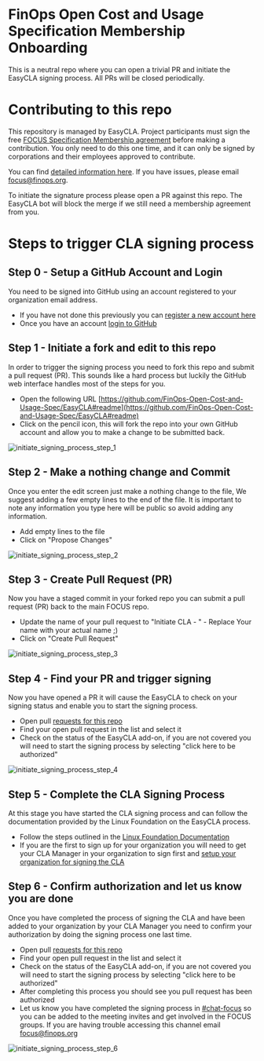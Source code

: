 # FinOps Open Cost and Usage Specification Membership Onboarding

This is a neutral repo where you can open a trivial PR and initiate the EasyCLA signing process. All PRs will be closed periodically.

# Contributing to this repo

This repository is managed by EasyCLA. Project participants must sign the free [FOCUS Specification Membership agreement](https://github.com/FinOps-Open-Cost-and-Usage-Spec/foundation/blob/main/FOCUS_-_Membership_Agreement_Package_for_use.pdf) before making a contribution. You only need to do this one time, and it can only be signed by corporations and their employees approved to contribute.

You can find [detailed information here](https://github.com/FinOps-Open-Cost-and-Usage-Spec/foundation). If you have issues, please email [focus@finops.org](mailto:focus@finops.org).
 
To initiate the signature process please open a PR against this repo. The EasyCLA bot will block the merge if we still need a membership agreement from you.

# Steps to trigger CLA signing process

## Step 0 - Setup a GitHub Account and Login

You need to be signed into GitHub using an account registered to your organization email address.

* If you have not done this previously you can [register a new account here](https://github.com/signup)
* Once you have an account [login to GitHub](https://github.com/login)

## Step 1 - Initiate a fork and edit to this repo

In order to trigger the signing process you need to fork this repo and submit a pull request (PR). This sounds like a hard process but luckily the GitHub web interface handles most of the steps for you. 

* Open the following URL [https://github.com/FinOps-Open-Cost-and-Usage-Spec/EasyCLA#readme](https://github.com/FinOps-Open-Cost-and-Usage-Spec/EasyCLA#readme)
* Click on the pencil icon, this will fork the repo into your own GitHub account and allow you to make a change to be submitted back.

![initiate_signing_process_step_1](images/initiate_signing_process_step_1.png)

## Step 2 - Make a nothing change and Commit

Once you enter the edit screen just make a nothing change to the file, We suggest adding a few empty lines to the end of the file. It is important to note any information you type here will be public so avoid adding any information.

* Add empty lines to the file
* Click on "Propose Changes"

![initiate_signing_process_step_2](images/initiate_signing_process_step_2.png)

## Step 3 - Create Pull Request (PR)

Now you have a staged commit in your forked repo you can submit a pull request (PR) back to the main FOCUS repo.

* Update the name of your pull request to "Initiate CLA - <Your Name>" - Replace Your name with your actual name ;) 
* Click on "Create Pull Request"

![initiate_signing_process_step_3](images/initiate_signing_process_step_3.png)

## Step 4 - Find your PR and trigger signing

Now you have opened a PR it will cause the EasyCLA to check on your signing status and enable you to start the signing process.

* Open pull [requests for this repo](https://github.com/FinOps-Open-Cost-and-Usage-Spec/EasyCLA/pulls)
* Find your open pull request in the list and select it
* Check on the status of the EasyCLA add-on, if you are not covered you will need to start the signing process by selecting "click here to be authorized"

![initiate_signing_process_step_4](images/initiate_signing_process_step_4.png)

## Step 5 - Complete the CLA Signing Process

At this stage you have started the CLA signing process and can follow the documentation provided by the Linux Foundation on the EasyCLA process.

* Follow the steps outlined in the [Linux Foundation Documentation](https://docs.linuxfoundation.org/lfx/easycla/v2-current/contributors/corporate-contributor#github)
* If you are the first to sign up for your organization you will need to get your CLA Manager in your organization to sign first and [setup your organization for signing the CLA](https://docs.linuxfoundation.org/lfx/easycla/v2-current/contributors/corporate-contributor#if-company-has-not-signed)

## Step 6 - Confirm authorization and let us know you are done

Once you have completed the process of signing the CLA and have been added to your organization by your CLA Manager you need to confirm your authorization by doing the signing process one last time.


* Open pull [requests for this repo](https://github.com/FinOps-Open-Cost-and-Usage-Spec/EasyCLA/pulls)
* Find your open pull request in the list and select it
* Check on the status of the EasyCLA add-on, if you are not covered you will need to start the signing process by selecting "click here to be authorized"
* After completing this process you should see you pull request has been authorized
* Let us know you have completed the signing process in [#chat-focus](https://finopsfoundation.slack.com/archives/C034GBRQGGY) so you can be added to the meeting invites and get involved in the FOCUS groups. If you are having trouble accessing this channel email [focus@finops.org](mailto:focus@finops.org)

![initiate_signing_process_step_6](images/initiate_signing_process_step_6.png)
